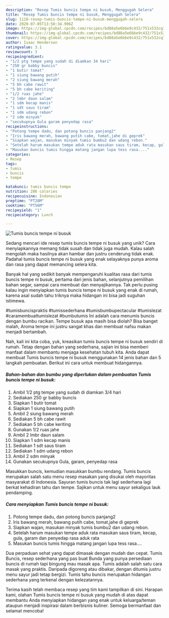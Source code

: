 ```yaml
---
description: "Resep Tumis buncis tempe ni busuk, Menggugah Selera"
title: "Resep Tumis buncis tempe ni busuk, Menggugah Selera"
slug: 1118-resep-tumis-buncis-tempe-ni-busuk-menggugah-selera
date: 2020-07-05T13:50:34.996Z
image: https://img-global.cpcdn.com/recipes/bd88a5e6bbe9c432/751x532cq70/tumis-buncis-tempe-ni-busuk-foto-resep-utama.jpg
thumbnail: https://img-global.cpcdn.com/recipes/bd88a5e6bbe9c432/751x532cq70/tumis-buncis-tempe-ni-busuk-foto-resep-utama.jpg
cover: https://img-global.cpcdn.com/recipes/bd88a5e6bbe9c432/751x532cq70/tumis-buncis-tempe-ni-busuk-foto-resep-utama.jpg
author: Isaac Henderson
ratingvalue: 3.1
reviewcount: 3
recipeingredient:
- "1/2 ptg tempe yang sudah di diamkan 34 hari"
- "250 gr babby buncis"
- "1 butir tomat"
- "1 siung bawang putih"
- "2 siung bawang merah"
- "5 bh cabe rawit"
- "5 bh cabe keriting"
- "1/2 ruas jahe"
- "2 lmbr daun salam"
- "1 sdm kecap manis"
- "1 sdt saus tiram"
- "1 sdm udang rebon"
- "2 sdm minyak"
- "secukupnya Gula garam penyedap rasa"
recipeinstructions:
- "Potong tempe dadu, dan potong buncis panjang2"
- "Iris bawang merah, bawang putih cabe, tomat,jahe di geprek"
- "Siapkan wajan, masukan minyak tumis bumbu2 dan udang rebon."
- "Setelah harum masukan tempe aduk rata masukan saus tiram, kecap, gula, garam dan penyedap rasa aduk rata"
- "Masukan buncis tumis hingga matang jangan lupa tess rasa...."
categories:
- Resep
tags:
- tumis
- buncis
- tempe

katakunci: tumis buncis tempe 
nutrition: 286 calories
recipecuisine: Indonesian
preptime: "PT28M"
cooktime: "PT56M"
recipeyield: "1"
recipecategory: Lunch

---
```



![Tumis buncis tempe ni busuk](https://img-global.cpcdn.com/recipes/bd88a5e6bbe9c432/751x532cq70/tumis-buncis-tempe-ni-busuk-foto-resep-utama.jpg)

Sedang mencari ide resep tumis buncis tempe ni busuk yang unik? Cara menyiapkannya memang tidak susah dan tidak juga mudah. Kalau salah mengolah maka hasilnya akan hambar dan justru cenderung tidak enak. Padahal tumis buncis tempe ni busuk yang enak selayaknya punya aroma dan rasa yang dapat memancing selera kita.

Banyak hal yang sedikit banyak mempengaruhi kualitas rasa dari tumis buncis tempe ni busuk, pertama dari jenis bahan, selanjutnya pemilihan bahan segar, sampai cara membuat dan menyajikannya. Tak perlu pusing kalau ingin menyiapkan tumis buncis tempe ni busuk yang enak di rumah, karena asal sudah tahu triknya maka hidangan ini bisa jadi suguhan istimewa.

#tumisbuncispraktis #tumissederhana #tumisbumbupectacular #tumislezat #caramembuattumislezat #bumbutumis Ini adalah cara menumis buncis dengan bumbu racikan. Tempe busuk apa masih bisa diolah? Bisa banget malah, Aroma tempe ini justru sangat khas dan membuat nafsu makan menjadi bertambah.


Nah, kali ini kita coba, yuk, kreasikan tumis buncis tempe ni busuk sendiri di rumah. Tetap dengan bahan yang sederhana, sajian ini bisa memberi manfaat dalam membantu menjaga kesehatan tubuh kita. Anda dapat membuat Tumis buncis tempe ni busuk menggunakan 14 jenis bahan dan 5 langkah pembuatan. Berikut ini cara untuk membuat hidangannya.

<!--inarticleads1-->

##### Bahan-bahan dan bumbu yang diperlukan dalam pembuatan Tumis buncis tempe ni busuk:

1. Ambil 1/2 ptg tempe yang sudah di diamkan 3/4 hari
1. Sediakan 250 gr babby buncis
1. Siapkan 1 butir tomat
1. Siapkan 1 siung bawang putih
1. Ambil 2 siung bawang merah
1. Sediakan 5 bh cabe rawit
1. Sediakan 5 bh cabe keriting
1. Gunakan 1/2 ruas jahe
1. Ambil 2 lmbr daun salam
1. Siapkan 1 sdm kecap manis
1. Sediakan 1 sdt saus tiram
1. Sediakan 1 sdm udang rebon
1. Ambil 2 sdm minyak
1. Gunakan secukupnya Gula, garam, penyedap rasa


Masukkan buncis, kemudian masukkan bumbu rendang. Tumis buncis merupakan salah satu menu resep masakan yang disukai oleh mayoritas masyarakat di Indonesia. Sayuran tumis buncis tak lagi sederhana lagi berkat kehadiran tahu dan tempe. Sajikan untuk menu sayur sekaligus lauk pendamping. 

<!--inarticleads2-->

##### Cara menyiapkan Tumis buncis tempe ni busuk:

1. Potong tempe dadu, dan potong buncis panjang2
1. Iris bawang merah, bawang putih cabe, tomat,jahe di geprek
1. Siapkan wajan, masukan minyak tumis bumbu2 dan udang rebon.
1. Setelah harum masukan tempe aduk rata masukan saus tiram, kecap, gula, garam dan penyedap rasa aduk rata
1. Masukan buncis tumis hingga matang jangan lupa tess rasa....


Dua perpaduan sehat yang dapat dimasak dengan mudah dan cepat. Tumis Buncis, resep sederhana yang pas buat Bunda yang punya persediaan buncis di rumah tapi bingung mau masak apa. Tumis adalah salah satu cara masak yang praktis. Daripada digoreng atau dibakar, dengan ditumis justru menu sayur jadi tetap bergizi. Tumis tahu buncis merupakan hidangan sederhana yang terkenal dengan kelezatannya. 

Terima kasih telah membaca resep yang tim kami tampilkan di sini. Harapan kami, olahan Tumis buncis tempe ni busuk yang mudah di atas dapat membantu Anda menyiapkan hidangan yang enak untuk keluarga/teman ataupun menjadi inspirasi dalam berbisnis kuliner. Semoga bermanfaat dan selamat mencoba!
